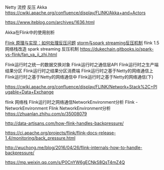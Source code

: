 Netty
流控
反压
Akka
https://cwiki.apache.org/confluence/display/FLINK/Akka+and+Actors

https://www.iteblog.com/archives/1636.html

Akka在Flink中的使用剖析

[Flink 原理与实现：如何处理反压问题](http://wuchong.me/blog/2016/04/26/flink-internals-how-to-handle-backpressure/)
[storm与spark streaming反压机制](http://blog.csdn.net/cm_chenmin/article/details/52936575)
flink 1.5 网络栈改造
spark streaming 反压机制
https://dukechain.gitbooks.io/spark-vs-flink/fan_ya_ji_zhi.html

Flink运行时之统一的数据交换对象
Flink运行时之通信层API
Flink运行时之生产端结果分区
Flink运行时之结果分区消费端
Flink运行时之基于Netty的网络通信上
Flink运行时之基于Netty的网络通信中
Flink运行时之基于Netty的网络通信(下)

https://cwiki.apache.org/confluence/display/FLINK/Network+Stack%2C+Plugable+Data+Exchange

flink 网络栈
Flink运行时之网络通信NetworkEnvironment分析
Flink - NetworkEnvironment
Flink NetworkEnvironment分析<https://zhuanlan.zhihu.com/p/35008079>

http://data-artisans.com/how-flink-handles-backpressure/

https://ci.apache.org/projects/flink/flink-docs-release-1.4/monitoring/back_pressure.html

http://wuchong.me/blog/2016/04/26/flink-internals-how-to-handle-backpressure/

https://mp.weixin.qq.com/s/P0CnYW6gECNkS8QsT4mZ4Q